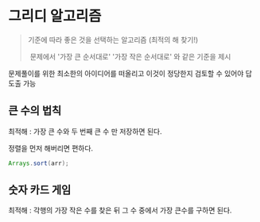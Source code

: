 # 그리디 알고리즘

> 기준에 따라 좋은 것을 선택하는 알고리즘 (최적의 해 찾기!)
>
> ​	문제에서 '가장 큰 순서대로' '가장 작은 순서대로' 와 같은 기준을 제시 



문제풀이를 위한 최소한의 아이디어를 떠올리고 이것이 정당한지 검토할 수 있어야 답 도출 가능



## 큰 수의 법칙

최적해 : 가장 큰 수와 두 번째 큰 수 만 저장하면 된다.



정렬을 먼저 해버리면 편하다.

```java
Arrays.sort(arr);
```



## 숫자 카드 게임

최적해 : 각행의 가장 작은 수를 찾은 뒤 그 수 중에서 가장 큰수를 구하면 된다.



